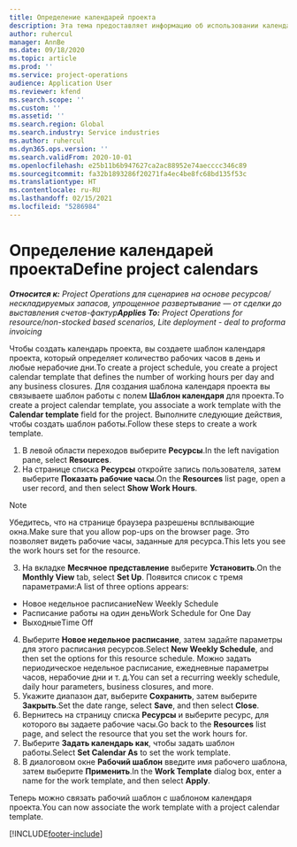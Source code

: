 ```yaml
---
title: Определение календарей проекта
description: Эта тема предоставляет информацию об использовании календаря проекта для отслеживания графика проекта.
author: ruhercul
manager: AnnBe
ms.date: 09/18/2020
ms.topic: article
ms.prod: ''
ms.service: project-operations
audience: Application User
ms.reviewer: kfend
ms.search.scope: ''
ms.custom: ''
ms.assetid: ''
ms.search.region: Global
ms.search.industry: Service industries
ms.author: ruhercul
ms.dyn365.ops.version: ''
ms.search.validFrom: 2020-10-01
ms.openlocfilehash: e25b11b6b947627ca2ac88952e74aecccc346c89
ms.sourcegitcommit: fa32b1893286f20271fa4ec4be8fc68bd135f53c
ms.translationtype: HT
ms.contentlocale: ru-RU
ms.lasthandoff: 02/15/2021
ms.locfileid: "5286984"
---
```

# <a name="define-project-calendars"></a><span data-ttu-id="3b1ec-103">Определение календарей проекта</span><span class="sxs-lookup"><span data-stu-id="3b1ec-103">Define project calendars</span></span>

<span data-ttu-id="3b1ec-104">_**Относится к:** Project Operations для сценариев на основе ресурсов/нескладируемых запасов, упрощенное развертывание — от сделки до выставления счетов-фактур_</span><span class="sxs-lookup"><span data-stu-id="3b1ec-104">_**Applies To:** Project Operations for resource/non-stocked based scenarios, Lite deployment - deal to proforma invoicing_</span></span>

<span data-ttu-id="3b1ec-105">Чтобы создать календарь проекта, вы создаете шаблон календаря проекта, который определяет количество рабочих часов в день и любые нерабочие дни.</span><span class="sxs-lookup"><span data-stu-id="3b1ec-105">To create a project schedule, you create a project calendar template that defines the number of working hours per day and any business closures.</span></span> <span data-ttu-id="3b1ec-106">Для создания шаблона календаря проекта вы связываете шаблон работы с полем **Шаблон календаря** для проекта.</span><span class="sxs-lookup"><span data-stu-id="3b1ec-106">To create a project calendar template, you associate a work template with the **Calendar template** field for the project.</span></span> <span data-ttu-id="3b1ec-107">Выполните следующие действия, чтобы создать шаблон работы.</span><span class="sxs-lookup"><span data-stu-id="3b1ec-107">Follow these steps to create a work template.</span></span>

1. <span data-ttu-id="3b1ec-108">В левой области переходов выберите **Ресурсы**.</span><span class="sxs-lookup"><span data-stu-id="3b1ec-108">In the left navigation pane, select **Resources**.</span></span> 
2. <span data-ttu-id="3b1ec-109">На странице списка **Ресурсы** откройте запись пользователя, затем выберите **Показать рабочие часы**.</span><span class="sxs-lookup"><span data-stu-id="3b1ec-109">On the **Resources** list page, open a user record, and then select **Show Work Hours**.</span></span>

  > [!NOTE]
  > <span data-ttu-id="3b1ec-110">Убедитесь, что на странице браузера разрешены всплывающие окна.</span><span class="sxs-lookup"><span data-stu-id="3b1ec-110">Make sure that you allow pop-ups on the browser page.</span></span> <span data-ttu-id="3b1ec-111">Это позволяет видеть рабочие часы, заданные для ресурса.</span><span class="sxs-lookup"><span data-stu-id="3b1ec-111">This lets you see the work hours set for the resource.</span></span>
  
3. <span data-ttu-id="3b1ec-112">На вкладке **Месячное представление** выберите **Установить**.</span><span class="sxs-lookup"><span data-stu-id="3b1ec-112">On the **Monthly View** tab, select **Set Up**.</span></span> <span data-ttu-id="3b1ec-113">Появится список с тремя параметрами:</span><span class="sxs-lookup"><span data-stu-id="3b1ec-113">A list of three options appears:</span></span> 

  - <span data-ttu-id="3b1ec-114">Новое недельное расписание</span><span class="sxs-lookup"><span data-stu-id="3b1ec-114">New Weekly Schedule</span></span>
  - <span data-ttu-id="3b1ec-115">Расписание работы на один день</span><span class="sxs-lookup"><span data-stu-id="3b1ec-115">Work Schedule for One Day</span></span>
  - <span data-ttu-id="3b1ec-116">Выходные</span><span class="sxs-lookup"><span data-stu-id="3b1ec-116">Time Off</span></span>

4. <span data-ttu-id="3b1ec-117">Выберите **Новое недельное расписание**, затем задайте параметры для этого расписания ресурсов.</span><span class="sxs-lookup"><span data-stu-id="3b1ec-117">Select **New Weekly Schedule**, and then set the options for this resource schedule.</span></span> <span data-ttu-id="3b1ec-118">Можно задать периодическое недельное расписание, ежедневные параметры часов, нерабочие дни и т. д.</span><span class="sxs-lookup"><span data-stu-id="3b1ec-118">You can set a recurring weekly schedule, daily hour parameters, business closures, and more.</span></span>
5. <span data-ttu-id="3b1ec-119">Укажите диапазон дат, выберите **Сохранить**, затем выберите **Закрыть**.</span><span class="sxs-lookup"><span data-stu-id="3b1ec-119">Set the date range, select **Save**, and then select **Close**.</span></span> 
6. <span data-ttu-id="3b1ec-120">Вернитесь на страницу списка **Ресурсы** и выберите ресурс, для которого вы задаете рабочие часы.</span><span class="sxs-lookup"><span data-stu-id="3b1ec-120">Go back to the **Resources** list page, and select the resource that you set the work hours for.</span></span> 
7. <span data-ttu-id="3b1ec-121">Выберите **Задать календарь как**, чтобы задать шаблон работы.</span><span class="sxs-lookup"><span data-stu-id="3b1ec-121">Select **Set Calendar As** to set the work template.</span></span> 
8. <span data-ttu-id="3b1ec-122">В диалоговом окне **Рабочий шаблон** введите имя рабочего шаблона, затем выберите **Применить**.</span><span class="sxs-lookup"><span data-stu-id="3b1ec-122">In the **Work Template** dialog box, enter a name for the work template, and then select **Apply**.</span></span> 

<span data-ttu-id="3b1ec-123">Теперь можно связать рабочий шаблон с шаблоном календаря проекта.</span><span class="sxs-lookup"><span data-stu-id="3b1ec-123">You can now associate the work template with a project calendar template.</span></span>


[!INCLUDE[footer-include](../includes/footer-banner.md)]